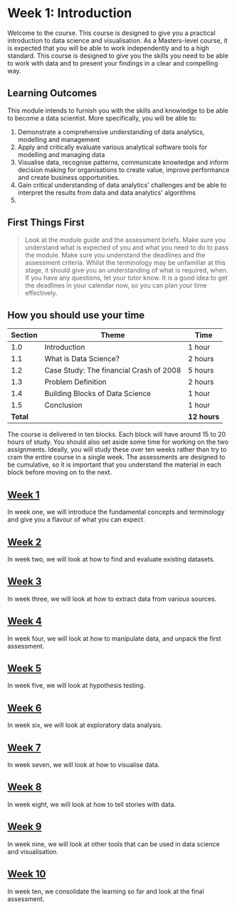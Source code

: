 # Week 1: Introduction

Welcome to the course. This course is designed to give you a practical
introduction to data science and visualisation. As a Masters-level course, it is
expected that you will be able to work independently and to a high standard.
This course is designed to give you the skills you need to be able to work with
data and to present your findings in a clear and compelling way.

## Learning Outcomes

This module intends to furnish you with the skills and knowledge to be able to
become a data scientist. More specifically, you will be able to:

1. Demonstrate a comprehensive understanding of data analytics, modelling and
   management
2. Apply and critically evaluate various analytical software tools for modelling
   and managing data
3. Visualise data, recognise patterns, communicate knowledge and inform decision
   making for organisations to create value, improve performance and create
   business opportunities.
4. Gain critical understanding of data analytics' challenges and be able to
   interpret the results from data and data analytics' algorithms
5.

## First Things First

> Look at the module guide and the assessment briefs. Make sure you understand
> what is expected of you and what you need to do to pass the module. Make sure
> you understand the deadlines and the assessment criteria. Whilst the
> terminology may be unfamiliar at this stage, it should give you an
> understanding of what is required, when. If you have any questions, let your
> tutor know. It is a good idea to get the deadlines in your calendar now, so
> you can plan your time effectively.

## How you should use your time

| Section   | Theme                                   | Time         |
| --------- | --------------------------------------- | ------------ |
| 1.0       | Introduction                            | 1 hour       |
| 1.1       | What is Data Science?                   | 2 hours      |
| 1.2       | Case Study: The financial Crash of 2008 | 5 hours      |
| 1.3       | Problem Definition                      | 2 hours      |
| 1.4       | Building Blocks of Data Science         | 1 hour       |
| 1.5       | Conclusion                              | 1 hour       |
| **Total** |                                         | **12 hours** |

The course is delivered in ten blocks. Each block will have around 15 to 20
hours of study. You should also set aside some time for working on the two
assignments. Ideally, you will study these over ten weeks rather than try to cram
the entire course in a single week. The assessments are designed to be
cumulative, so it is important that you understand the material in each block
before moving on to the next.

## [Week 1](1.1.md)

In week one, we will introduce the fundamental concepts and terminology and give
you a flavour of what you can expect.

## [Week 2](../02/2.0.md)

In week two, we will look at how to find and evaluate existing datasets.

## [Week 3](../03/3.0.md)

In week three, we will look at how to extract data from various sources.

## [Week 4](../04/4.0.md)

In week four, we will look at how to manipulate data, and unpack the first
assessment.

## [Week 5](../05/5.0.md)

In week five, we will look at hypothesis testing.

## [Week 6](../06/6.0.md)

In week six, we will look at exploratory data analysis.

## [Week 7](../07/7.0.md)

In week seven, we will look at how to visualise data.

## [Week 8](../08/8.0.md)

In week eight, we will look at how to tell stories with data.

## [Week 9](../09/9.0.md)

In week nine, we will look at other tools that can be used in data science and
visualisation.

## [Week 10](../10/10.0.md)

In week ten, we consolidate the learning so far and look at the final
assessment.
